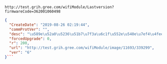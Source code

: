 `http://test.grih.gree.com/wifiModule/Lastversion?firmwareCode=362001060498`

```json
{
  "CreateDate": "2019-08-26 02:19:44",
  "commProtVer": "",
  "desc": "\u589e\u52a0\u5236\u51b7\u7f3a\u6c1f\u552e\u540e\u7ef4\u4fee\u529f\u80fd\u5f00\u5173",
  "forcedUpgrade": 0,
  "r": 200,
  "url": "http://test.grih.gree.com/wifiModule/image/11693/339299",
  "ver": "6"
}```